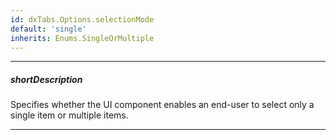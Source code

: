 ```yaml
---
id: dxTabs.Options.selectionMode
default: 'single'
inherits: Enums.SingleOrMultiple
---
```

---
##### shortDescription
Specifies whether the UI component enables an end-user to select only a single item or multiple items.

---
<!-- Description goes here -->